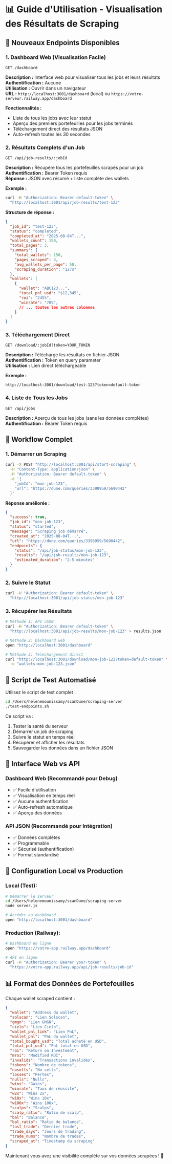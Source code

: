 # 📊 Guide d'Utilisation - Visualisation des Résultats de Scraping

## 🚀 Nouveaux Endpoints Disponibles

### 1. **Dashboard Web** (Visualisation Facile)
```
GET /dashboard
```
**Description :** Interface web pour visualiser tous les jobs et leurs résultats  
**Authentification :** Aucune  
**Utilisation :** Ouvrir dans un navigateur  
**URL :** `http://localhost:3001/dashboard` (local) ou `https://votre-serveur.railway.app/dashboard`

**Fonctionnalités :**
- Liste de tous les jobs avec leur statut
- Aperçu des premiers portefeuilles pour les jobs terminés
- Téléchargement direct des résultats JSON
- Auto-refresh toutes les 30 secondes

### 2. **Résultats Complets d'un Job**
```
GET /api/job-results/:jobId
```
**Description :** Récupère tous les portefeuilles scrapés pour un job  
**Authentification :** Bearer Token requis  
**Réponse :** JSON avec résumé + liste complète des wallets

**Exemple :**
```bash
curl -H "Authorization: Bearer default-token" \
  "http://localhost:3001/api/job-results/test-123"
```

**Structure de réponse :**
```json
{
  "job_id": "test-123",
  "status": "completed",
  "completed_at": "2025-08-04T...",
  "wallets_count": 150,
  "total_pages": 3,
  "summary": {
    "total_wallets": 150,
    "pages_scraped": 3,
    "avg_wallets_per_page": 50,
    "scraping_duration": "127s"
  },
  "wallets": [
    {
      "wallet": "ABC123...",
      "total_pnl_usd": "$12,345",
      "roi": "245%",
      "winrate": "78%",
      // ... toutes les autres colonnes
    }
  ]
}
```

### 3. **Téléchargement Direct**
```
GET /download/:jobId?token=YOUR_TOKEN
```
**Description :** Télécharge les résultats en fichier JSON  
**Authentification :** Token en query parameter  
**Utilisation :** Lien direct téléchargeable

**Exemple :**
```
http://localhost:3001/download/test-123?token=default-token
```

### 4. **Liste de Tous les Jobs**
```
GET /api/jobs
```
**Description :** Aperçu de tous les jobs (sans les données complètes)  
**Authentification :** Bearer Token requis

## 🔄 Workflow Complet

### 1. Démarrer un Scraping
```bash
curl -X POST "http://localhost:3001/api/start-scraping" \
  -H "Content-Type: application/json" \
  -H "Authorization: Bearer default-token" \
  -d '{
    "jobId": "mon-job-123",
    "url": "https://dune.com/queries/3398959/5690442"
  }'
```

**Réponse améliorée :**
```json
{
  "success": true,
  "job_id": "mon-job-123",
  "status": "started",
  "message": "Scraping job démarré",
  "created_at": "2025-08-04T...",
  "url": "https://dune.com/queries/3398959/5690442",
  "endpoints": {
    "status": "/api/job-status/mon-job-123",
    "results": "/api/job-results/mon-job-123",
    "estimated_duration": "2-5 minutes"
  }
}
```

### 2. Suivre le Statut
```bash
curl -H "Authorization: Bearer default-token" \
  "http://localhost:3001/api/job-status/mon-job-123"
```

### 3. Récupérer les Résultats
```bash
# Méthode 1: API JSON
curl -H "Authorization: Bearer default-token" \
  "http://localhost:3001/api/job-results/mon-job-123" > results.json

# Méthode 2: Dashboard web
open "http://localhost:3001/dashboard"

# Méthode 3: Téléchargement direct
curl "http://localhost:3001/download/mon-job-123?token=default-token" \
  -o "wallets-mon-job-123.json"
```

## 🧪 Script de Test Automatisé

Utilisez le script de test complet :
```bash
cd /Users/helenemounissamy/scanDune/scraping-server
./test-endpoints.sh
```

Ce script va :
1. Tester la santé du serveur
2. Démarrer un job de scraping
3. Suivre le statut en temps réel
4. Récupérer et afficher les résultats
5. Sauvegarder les données dans un fichier JSON

## 📱 Interface Web vs API

### **Dashboard Web** (Recommandé pour Debug)
- ✅ Facile d'utilisation
- ✅ Visualisation en temps réel
- ✅ Aucune authentification
- ✅ Auto-refresh automatique
- ✅ Aperçu des données

### **API JSON** (Recommandé pour Intégration)
- ✅ Données complètes
- ✅ Programmable
- ✅ Sécurisé (authentification)
- ✅ Format standardisé

## 🔧 Configuration Local vs Production

### **Local (Test):**
```bash
# Démarrer le serveur
cd /Users/helenemounissamy/scanDune/scraping-server
node server.js

# Accéder au dashboard
open "http://localhost:3001/dashboard"
```

### **Production (Railway):**
```bash
# Dashboard en ligne
open "https://votre-app.railway.app/dashboard"

# API en ligne
curl -H "Authorization: Bearer your-token" \
  "https://votre-app.railway.app/api/job-results/job-id"
```

## 📊 Format des Données de Portefeuilles

Chaque wallet scraped contient :
```json
{
  "wallet": "Address du wallet",
  "solscan": "Lien Solscan",
  "gmgn": "Lien GMGN", 
  "cielo": "Lien Cielo",
  "wallet_pnl_link": "Lien PnL",
  "wallet_pnl": "PnL du wallet",
  "total_bought_usd": "Total acheté en USD",
  "total_pnl_usd": "PnL total en USD",
  "roi": "Return on Investment",
  "mroi": "Modified ROI",
  "invalids": "Transactions invalides",
  "tokens": "Nombre de tokens",
  "nosells": "No sells",
  "losses": "Pertes",
  "nulls": "Nulls",
  "wins": "Gains",
  "winrate": "Taux de réussite",
  "w2x": "Wins 2x",
  "w10x": "Wins 10x", 
  "w100x": "Wins 100x",
  "scalps": "Scalps",
  "scalp_ratio": "Ratio de scalp",
  "bal": "Balance",
  "bal_ratio": "Ratio de balance",
  "last_trade": "Dernier trade",
  "trade_days": "Jours de trading",
  "trade_nums": "Nombre de trades",
  "scraped_at": "Timestamp du scraping"
}
```

Maintenant vous avez une visibilité complète sur vos données scrapées ! 🎉
